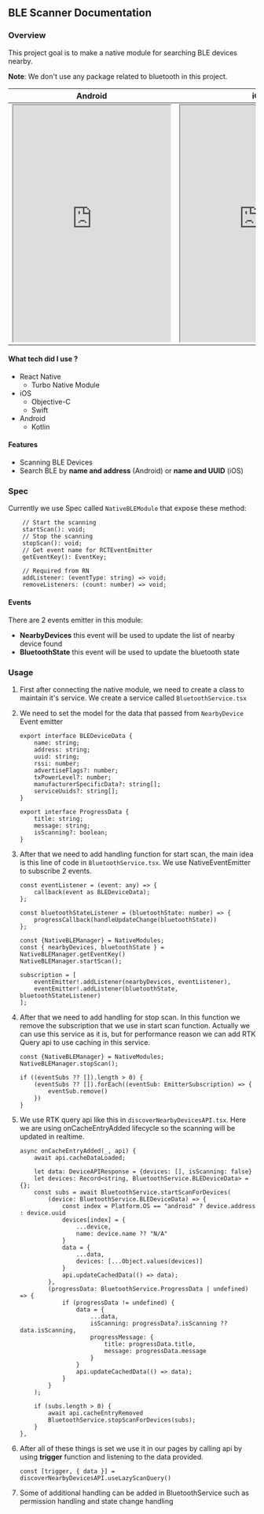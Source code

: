 ## BLE Scanner Documentation

### Overview
This project goal is to make a native module for searching BLE devices nearby. 

**Note**: We don't use any package related to bluetooth in this project.

| Android    | iOS |
| -------- | ------- |
| <iframe src="https://drive.google.com/file/d/1HJT8As-oSAfMi9QBM0EEznuT0sA2R0og/preview" width="320" height="480" allow="autoplay"></iframe>  | <iframe src="https://drive.google.com/file/d/1ZM00CTJsFQj5gPTbN932i6S3yXWri3Jc/preview" width="320" height="480" allow="autoplay"></iframe>    |

#### What tech did I use ?
- React Native
    - Turbo Native Module
- iOS
    - Objective-C
    - Swift
- Android
    - Kotlin

#### Features
- Scanning BLE Devices
- Search BLE by **name and address** (Android) or **name and UUID** (iOS)

### Spec

Currently we use Spec called `NativeBLEModule` that expose these method:

```
    // Start the scanning
    startScan(): void;
    // Stop the scanning
    stopScan(): void;
    // Get event name for RCTEventEmitter
    getEventKey(): EventKey;

    // Required from RN
    addListener: (eventType: string) => void;
    removeListeners: (count: number) => void;
```

#### Events
There are 2 events emitter in this module:
- **NearbyDevices**
this event will be used to update the list of nearby device found
- **BluetoothState**
this event will be used to update the bluetooth state

### Usage

1. First after connecting the native module, we need to create a class to maintain it's service. We create a service called `BluetoothService.tsx`

2. We need to set the model for the data that passed from `NearbyDevice` Event emitter
    ```
    export interface BLEDeviceData {
        name: string;
        address: string;
        uuid: string;
        rssi: number;
        advertiseFlags?: number;
        txPowerLevel?: number;
        manufacturerSpecificData?: string[];
        serviceUuids?: string[];
    }

    export interface ProgressData {
        title: string;
        message: string;
        isScanning?: boolean;
    }
    ```
3. After that we need to add handling function for start scan, the main idea is this line of code in `BluetoothService.tsx`.
We use NativeEventEmitter to subscribe 2 events.
    ```
    const eventListener = (event: any) => {
        callback(event as BLEDeviceData);
    };

    const bluetoothStateListener = (bluetoothState: number) => {
        progressCallback(handleUpdateChange(bluetoothState))
    };

    const {NativeBLEManager} = NativeModules;
    const { nearbyDevices, bluetoothState } = NativeBLEManager.getEventKey()
    NativeBLEManager.startScan();

    subscription = [
        eventEmitter!.addListener(nearbyDevices, eventListener),
        eventEmitter!.addListener(bluetoothState, bluetoothStateListener)
    ];
    ```

4. After that we need to add handling for stop scan. In this function we remove the subscription that we use in start scan function. Actually we can use this service as it is, but for performance reason we can add RTK Query api to use caching in this service.
    ```
    const {NativeBLEManager} = NativeModules;
    NativeBLEManager.stopScan();

    if ((eventSubs ?? []).length > 0) {
        (eventSubs ?? []).forEach((eventSub: EmitterSubscription) => {
            eventSub.remove()
        })
    }
    ```
5. We use RTK query api like this in `discoverNearbyDevicesAPI.tsx`. Here we are using onCacheEntryAdded lifecycle so the scanning will be updated in realtime.
    ```
    async onCacheEntryAdded(_, api) {
        await api.cacheDataLoaded;

        let data: DeviceAPIResponse = {devices: [], isScanning: false}
        let devices: Record<string, BluetoothService.BLEDeviceData> = {};
        const subs = await BluetoothService.startScanForDevices(
            (device: BluetoothService.BLEDeviceData) => {
                const index = Platform.OS == "android" ? device.address : device.uuid
                devices[index] = {
                    ...device,
                    name: device.name ?? "N/A"
                }
                data = {
                    ...data,
                    devices: [...Object.values(devices)]
                }
                api.updateCachedData(() => data);
            },
            (progressData: BluetoothService.ProgressData | undefined) => {
                if (progressData != undefined) {
                    data = {
                        ...data,
                        isScanning: progressData?.isScanning ?? data.isScanning,
                        progressMessage: {
                            title: progressData.title,
                            message: progressData.message
                        }
                    } 
                    api.updateCachedData(() => data);
                }
            }
        );

        if (subs.length > 0) {
            await api.cacheEntryRemoved
            BluetoothService.stopScanForDevices(subs);
        }
    },
    ```
6. After all of these things is set we use it in our pages by calling api by using **trigger** function and listening to the data provided.
    ```
    const [trigger, { data }] = discoverNearbyDevicesAPI.useLazyScanQuery()
    ```
7. Some of additional handling can be added in BluetoothService such as permission handling and state change handling